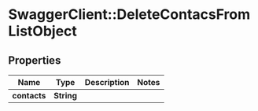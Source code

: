 # SwaggerClient::DeleteContacsFromListObject

## Properties
Name | Type | Description | Notes
------------ | ------------- | ------------- | -------------
**contacts** | **String** |  | 


